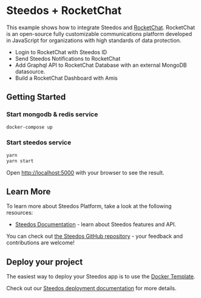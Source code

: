 Steedos + RocketChat
===

This example shows how to integrate Steedos and [RocketChat](https://rocket.chat/). RocketChat is an open-source fully customizable communications platform developed in JavaScript for organizations with high standards of data protection.

- Login to RocketChat with Steedos ID
- Send Steedos Notifications to RocketChat
- Add Graphql API to RocketChat Database with an external MongoDB datasource.
- Build a RocketChat Dashboard with Amis

## Getting Started

### Start mongodb & redis service

```bash
docker-compose up
```

### Start steedos service

```bash
yarn
yarn start
```

Open [http://localhost:5000](http://localhost:5000) with your browser to see the result.

## Learn More

To learn more about Steedos Platform, take a look at the following resources:

- [Steedos Documentation](https://www.steedos.com/docs) - learn about Steedos features and API.

You can check out [the Steedos GitHub repository](https://github.com/steedos/steedos-platform/) - your feedback and contributions are welcome!

## Deploy your project

The easiest way to deploy your Steedos app is to use the [Docker Template](https://github.com/steedos/docker).

Check out our [Steedos deployment documentation](https://www.steedos.com/docs/deploy/getting-started) for more details.
